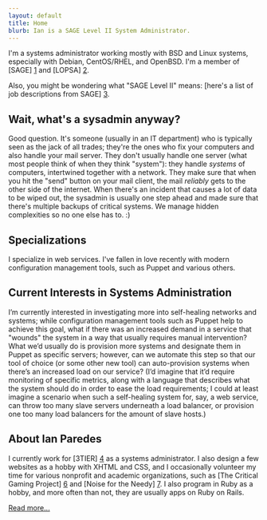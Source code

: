 ```yaml
---
layout: default
title: Home
blurb: Ian is a SAGE Level II System Administrator.
---
```


I'm a systems administrator working mostly with BSD and Linux systems,
especially with Debian, CentOS/RHEL, and OpenBSD.  I'm a member of [SAGE] [1]
and [LOPSA] [2].

Also, you might be wondering what "SAGE Level II" means: [here's a list of
job descriptions from SAGE] [3].

Wait, what's a sysadmin anyway?
-------------------------------

Good question.  It's someone (usually in an IT department) who is typically
seen as the jack of all trades; they're the ones who fix your computers and
also handle your mail server.  They don't usually handle one server
(what most people think of when they think "system"): they handle *systems*
of computers, intertwined together with a network.  They make sure that
when you hit the "send" button on your mail client, the mail *reliably*
gets to the other side of the internet.  When there's an incident that causes
a lot of data to be wiped out, the sysadmin is usually one step ahead and
made sure that there's multiple backups of critical systems.  We manage
hidden complexities so no one else has to. :)

Specializations
---------------

I specialize in web services.  I've fallen in love recently with modern
configuration management tools, such as Puppet and various others. 

Current Interests in Systems Administration
-------------------------------------------

I’m currently interested in investigating more into self-healing networks and
systems; while configuration management tools such as Puppet help to achieve
this goal, what if there was an increased demand in a service that "wounds"
the system in a way that usually requires manual intervention? What we’d
usually do is provision more systems and designate them in Puppet as specific
servers; however, can we automate this step so that our tool of choice (or
some other new tool) can auto-provision systems when there’s an increased load
on our service? (I’d imagine that it’d require monitoring of specific metrics,
along with a language that describes what the system should do in order to
ease the load requirements; I could at least imagine a scenario when such a
self-healing system for, say, a web service, can throw too many slave servers
underneath a load balancer, or provision one too many load balancers for the
amount of slave hosts.)

About Ian Paredes
-----------------

I currently work for [3TIER] [4] as a systems administrator.  I also design
a few websites as a hobby with XHTML and CSS, and I occasionally
volunteer my time for various nonprofit and academic organizations, such as
[The Critical Gaming Project] [6] and [Noise for the Needy] [7]. I also
program in Ruby as a hobby, and more often than not, they are usually apps
on Ruby on Rails.

[Read more...][8]

[1]: http://sage.org
[2]: http://lopsa.org
[3]: http://www.sage.org/field/jobs-descriptions.html
[4]: http://3tier.com
[6]: http://depts.washington.edu/critgame
[7]: http://noisefortheneedy.org
[8]: /about.html

